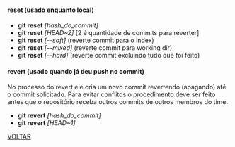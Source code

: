 #### reset (usado enquanto local)
- **git reset** *[hash_do_commit]*
- **git reset** *[HEAD~2]* [2 é quantidade de commits para reverter]
- **git reset** *[--soft]* (reverte commit para o index)
- **git reset** *[--mixed]* (reverte commit para working dir)
- **git reset** *[--hard]* (reverte commit excluindo tudo que foi feito)

#### revert (usado quando já deu push no commit)
No processo do revert ele cria um novo commit revertendo (apagando) até o commit solicitado. Para evitar conflitos o procedimento deve ser feito antes que o repositório receba outros commits de outros membros do time.
- **git revert** *[hash_do_commit]*
- **git revert** *[HEAD~1]*

[VOLTAR](../README.md)